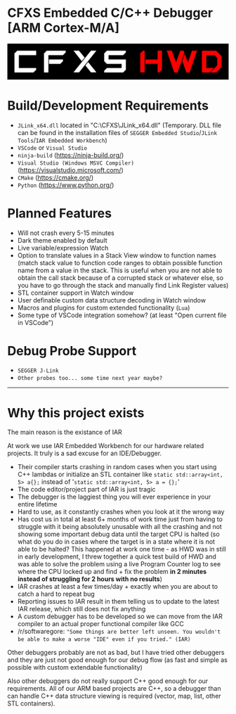# CFXS Embedded C/C++ Debugger [ARM Cortex-M/A]
![CFXS HWD](https://github.com/CFXS/CFXS-Hardware-Debugger/blob/master/Logo.png)

# Build/Development Requirements
- `JLink_x64.dll` located in "C:\CFXS\JLink_x64.dll" (Temporary. DLL file can be found in the installation files of `SEGGER Embedded Studio`/`JLink Tools`/`IAR Embedded Workbench`)
- `VSCode` or `Visual Studio`
- `ninja-build` (https://ninja-build.org/)
- `Visual Studio (Windows MSVC Compiler)` (https://visualstudio.microsoft.com/)
- `CMake` (https://cmake.org/)
- `Python` (https://www.python.org/)

# Planned Features
- Will not crash every 5-15 minutes
- Dark theme enabled by default
- Live variable/expression Watch
- Option to translate values in a Stack View window to function names (match stack value to function code ranges to obtain possible function name from a value in the stack. This is useful when you are not able to obtain the call stack because of a corrupted stack or whatever else, so you have to go through the stack and manually find Link Register values)
- STL container support in Watch window
- User definable custom data structure decoding in Watch window
- Macros and plugins for custom extended functionality (`Lua`)
- Some type of VSCode integration somehow? (at least "Open current file in VSCode")
 
# Debug Probe Support
- `SEGGER J-Link`
- `Other probes too... some time next year maybe?`

---

# Why this project exists
The main reason is the existance of IAR

At work we use IAR Embedded Workbench for our hardware related projects. It truly is a sad excuse for an IDE/Debugger.
- Their compiler starts crashing in random cases when you start using C++ lambdas or initialize an STL container like `static std::array<int, 5> a{};` instead of '`static std::array<int, 5> a = {};`'
- The code editor/project part of IAR is just tragic
- The debugger is the laggiest thing you will ever experience in your entire lifetime
- Hard to use, as it constantly crashes when you look at it the wrong way
- Has cost us in total at least 6+ months of work time just from having to struggle with it being absolutely unusable with all the crashing and not showing some important debug data until the target CPU is halted (so what do you do in cases where the target is in a state where it is not able to be halted? This happened at work one time - as HWD was in still in early development, I threw together a quick test build of HWD and was able to solve the problem using a live Program Counter log to see where the CPU locked up and find + fix the problem **in 2 minutes instead of struggling for 2 hours with no results**)
- IAR crashes at least a few times/day + exactly when you are about to catch a hard to repeat bug
- Reporting issues to IAR result in them telling us to update to the latest IAR release, which still does not fix anything
- A custom debugger has to be developed so we can move from the IAR compiler to an actual proper functional compiler like GCC
- /r/softwaregore: `"Some things are better left unseen. You wouldn't be able to make a worse "IDE" even if you tried." (IAR)`

Other debuggers probably are not as bad, but I have tried other debuggers and they are just not good enough for our debug flow (as fast and simple as possible with custom extendable functionality)

Also other debuggers do not really support C++ good enough for our requirements. All of our ARM based projects are C++, so a debugger than can handle C++ data structure viewing is required (vector, map, list, other STL containers).
